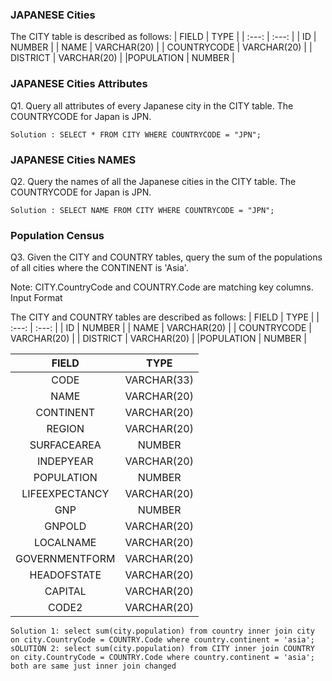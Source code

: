 ### JAPANESE Cities 

The CITY table is described as follows:
| FIELD | TYPE |
| :---: | :---: |
| ID | NUMBER |
| NAME | VARCHAR(20) |
| COUNTRYCODE | VARCHAR(20) |
| DISTRICT | VARCHAR(20) |
|POPULATION | NUMBER |

### JAPANESE Cities Attributes
Q1. Query all attributes of every Japanese city in the CITY table. The COUNTRYCODE for Japan is JPN.

    Solution : SELECT * FROM CITY WHERE COUNTRYCODE = "JPN";
### JAPANESE Cities NAMES
Q2. Query the names of all the Japanese cities in the CITY table. The COUNTRYCODE for Japan is JPN.

    Solution : SELECT NAME FROM CITY WHERE COUNTRYCODE = "JPN";
    
### Population Census
Q3. Given the CITY and COUNTRY tables, query the sum of the populations of all cities where the CONTINENT is 'Asia'.

Note: CITY.CountryCode and COUNTRY.Code are matching key columns.
Input Format

The CITY and COUNTRY tables are described as follows:
| FIELD | TYPE |
| :---: | :---: |
| ID | NUMBER |
| NAME | VARCHAR(20) |
| COUNTRYCODE | VARCHAR(20) |
| DISTRICT | VARCHAR(20) |
|POPULATION | NUMBER |

| FIELD | TYPE |
| :---: | :---: |
| CODE | VARCHAR(33) |
| NAME | VARCHAR(20) |
| CONTINENT | VARCHAR(20) |
| REGION | VARCHAR(20) |
| SURFACEAREA | NUMBER |
| INDEPYEAR | VARCHAR(20) |
|POPULATION | NUMBER |
| LIFEEXPECTANCY | VARCHAR(20) |
|GNP | NUMBER |
| GNPOLD | VARCHAR(20) |
| LOCALNAME | VARCHAR(20) |
| GOVERNMENTFORM | VARCHAR(20) |
| HEADOFSTATE | VARCHAR(20) |
| CAPITAL | VARCHAR(20) |
| CODE2 | VARCHAR(20) |

    Solution 1: select sum(city.population) from country inner join city on city.CountryCode = COUNTRY.Code where country.continent = 'asia'; 
    sOLUTION 2: select sum(city.population) from CITY inner join COUNTRY on city.CountryCode = COUNTRY.Code where country.continent = 'asia';
    both are same just inner join changed
    
